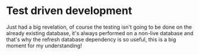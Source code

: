 # Test driven development

Just had a big revelation, of course the testing isn't going to be done on the already 
existing database, it's always performed on a non-live database and that's why the refresh
database dependency is so useful, this is a big moment for my understanding!
 
